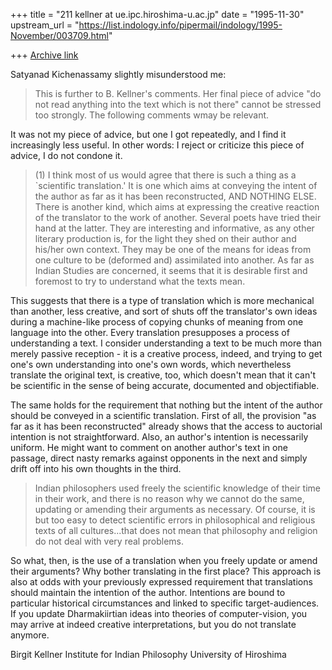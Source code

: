 +++
title = "211 kellner at ue.ipc.hiroshima-u.ac.jp"
date = "1995-11-30"
upstream_url = "https://list.indology.info/pipermail/indology/1995-November/003709.html"

+++
[Archive link](https://list.indology.info/pipermail/indology/1995-November/003709.html)

Satyanad Kichenassamy slightly misunderstood me: 

>This is further to B. Kellner's comments. Her final piece of advice
> "do not read anything into the text which is not there" cannot be
>stressed too strongly. The following comments wmay be relevant.

It was not my piece of advice, but one I got repeatedly, and I find it
increasingly less useful. In other words: I reject or criticize this piece
of advice, I do not condone it. 

>(1) I think most of us would agree that there is such a thing as a
>`scientific translation.' It is one which aims at conveying the intent of
>the author as far as it has been reconstructed, AND NOTHING ELSE. There is
>another kind, which aims at expressing the creative reaction of the
>translator to the work of another. Several poets have tried their hand at
>the latter. They are interesting and informative, as any other literary
>production is, for the light they shed on their author and his/her own
>context. They may be one of the means for ideas from one culture to be
>(deformed and) assimilated into another. As far as Indian Studies are
>concerned, it seems that it is desirable first and foremost to try to
>understand what the texts mean. 

This suggests that there is a type of translation which is more mechanical
than another, less creative, and sort of shuts off the translator's own
ideas during a machine-like process of copying chunks of meaning from one
language into the other. Every translation presupposes a process of
understanding a text. I consider understanding a text to be much more than
merely passive reception - it is a creative process, indeed, and trying to
get one's own understanding into one's own words, which nevertheless
translate the original text, is creative, too, which doesn't mean that it
can't be scientific in the sense of being accurate, documented and
objectifiable. 

The same holds for the requirement that nothing but the intent of the author
should be conveyed in a scientific translation. First of all, the provision
"as far as it has been reconstructed" already shows that the access to
auctorial intention is not straightforward. Also, an author's intention is
necessarily uniform. He might want to comment on another author's text in
one passage, direct nasty remarks against opponents in the next and simply
drift off into his own thoughts in the third. 

>Indian philosophers used freely
>the scientific knowledge of their time in their work, and there is no
>reason why we cannot do the same, updating or amending their arguments as
>necessary. Of course, it is but too easy to detect scientific errors in 
>philosophical and religious texts of all cultures...that does not mean 
>that philosophy and religion do not deal with very real problems.

So what, then, is the use of a translation when you freely update or amend
their arguments? Why bother translating in the first place? This approach is
also at odds with your previously expressed requirement that translations
should maintain the intention of the author. Intentions are bound to
particular historical circumstances and linked to specific target-audiences.
If you update Dharmakiirtian ideas into theories of computer-vision, you may
arrive at indeed creative interpretations, but you do not translate anymore. 

Birgit Kellner
Institute for Indian Philosophy
University of Hiroshima






